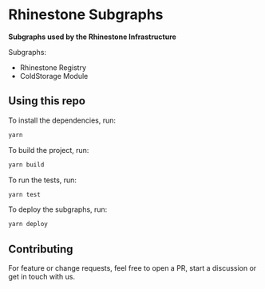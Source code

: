 # Rhinestone Subgraphs

**Subgraphs used by the Rhinestone Infrastructure**

Subgraphs:

- Rhinestone Registry
- ColdStorage Module

## Using this repo

To install the dependencies, run:

```bash
yarn
```

To build the project, run:

```bash
yarn build
```

To run the tests, run:

```bash
yarn test
```

To deploy the subgraphs, run:

```bash
yarn deploy
```

## Contributing

For feature or change requests, feel free to open a PR, start a discussion or get in touch with us.
